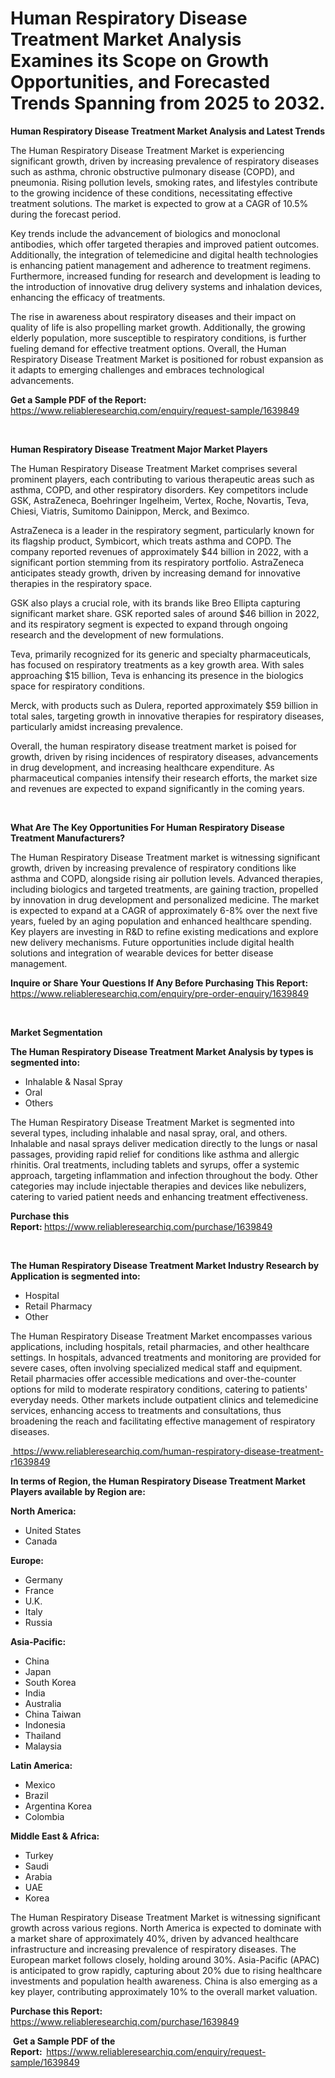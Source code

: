 <p><h1>Human Respiratory Disease Treatment Market Analysis Examines its Scope on Growth Opportunities, and Forecasted Trends Spanning from 2025 to 2032.</h1></p><p><strong>Human Respiratory Disease Treatment Market Analysis and Latest Trends</strong></p>
<p><p>The Human Respiratory Disease Treatment Market is experiencing significant growth, driven by increasing prevalence of respiratory diseases such as asthma, chronic obstructive pulmonary disease (COPD), and pneumonia. Rising pollution levels, smoking rates, and lifestyles contribute to the growing incidence of these conditions, necessitating effective treatment solutions. The market is expected to grow at a CAGR of 10.5% during the forecast period.</p><p>Key trends include the advancement of biologics and monoclonal antibodies, which offer targeted therapies and improved patient outcomes. Additionally, the integration of telemedicine and digital health technologies is enhancing patient management and adherence to treatment regimens. Furthermore, increased funding for research and development is leading to the introduction of innovative drug delivery systems and inhalation devices, enhancing the efficacy of treatments.</p><p>The rise in awareness about respiratory diseases and their impact on quality of life is also propelling market growth. Additionally, the growing elderly population, more susceptible to respiratory conditions, is further fueling demand for effective treatment options. Overall, the Human Respiratory Disease Treatment Market is positioned for robust expansion as it adapts to emerging challenges and embraces technological advancements.</p></p>
<p><strong>Get a Sample PDF of the Report:&nbsp;</strong> <a href="https://www.reliableresearchiq.com/enquiry/request-sample/1639849?utm_campaign=1141&utm_medium=2&utm_source=Github&utm_content=ia&utm_term=19042025&utm_id=human-respiratory-disease-treatment">https://www.reliableresearchiq.com/enquiry/request-sample/1639849</a></p>
<p>&nbsp;</p>
<p><strong>Human Respiratory Disease Treatment Major Market Players</strong></p>
<p><p>The Human Respiratory Disease Treatment Market comprises several prominent players, each contributing to various therapeutic areas such as asthma, COPD, and other respiratory disorders. Key competitors include GSK, AstraZeneca, Boehringer Ingelheim, Vertex, Roche, Novartis, Teva, Chiesi, Viatris, Sumitomo Dainippon, Merck, and Beximco.</p><p>AstraZeneca is a leader in the respiratory segment, particularly known for its flagship product, Symbicort, which treats asthma and COPD. The company reported revenues of approximately $44 billion in 2022, with a significant portion stemming from its respiratory portfolio. AstraZeneca anticipates steady growth, driven by increasing demand for innovative therapies in the respiratory space.</p><p>GSK also plays a crucial role, with its brands like Breo Ellipta capturing significant market share. GSK reported sales of around $46 billion in 2022, and its respiratory segment is expected to expand through ongoing research and the development of new formulations.</p><p>Teva, primarily recognized for its generic and specialty pharmaceuticals, has focused on respiratory treatments as a key growth area. With sales approaching $15 billion, Teva is enhancing its presence in the biologics space for respiratory conditions.</p><p>Merck, with products such as Dulera, reported approximately $59 billion in total sales, targeting growth in innovative therapies for respiratory diseases, particularly amidst increasing prevalence.</p><p>Overall, the human respiratory disease treatment market is poised for growth, driven by rising incidences of respiratory diseases, advancements in drug development, and increasing healthcare expenditure. As pharmaceutical companies intensify their research efforts, the market size and revenues are expected to expand significantly in the coming years.</p></p>
<p>&nbsp;</p>
<p><strong>What Are The Key Opportunities For Human Respiratory Disease Treatment Manufacturers?</strong></p>
<p><p>The Human Respiratory Disease Treatment market is witnessing significant growth, driven by increasing prevalence of respiratory conditions like asthma and COPD, alongside rising air pollution levels. Advanced therapies, including biologics and targeted treatments, are gaining traction, propelled by innovation in drug development and personalized medicine. The market is expected to expand at a CAGR of approximately 6-8% over the next five years, fueled by an aging population and enhanced healthcare spending. Key players are investing in R&D to refine existing medications and explore new delivery mechanisms. Future opportunities include digital health solutions and integration of wearable devices for better disease management.</p></p>
<p><strong>Inquire or Share Your Questions If Any Before Purchasing This Report:</strong> <a href="https://www.reliableresearchiq.com/enquiry/pre-order-enquiry/1639849?utm_campaign=1141&utm_medium=2&utm_source=Github&utm_content=ia&utm_term=19042025&utm_id=human-respiratory-disease-treatment">https://www.reliableresearchiq.com/enquiry/pre-order-enquiry/1639849</a></p>
<p>&nbsp;</p>
<p><strong>Market Segmentation</strong></p>
<p><strong>The Human Respiratory Disease Treatment Market Analysis by types is segmented into:</strong></p>
<p><ul><li>Inhalable & Nasal Spray</li><li>Oral</li><li>Others</li></ul></p>
<p><p>The Human Respiratory Disease Treatment Market is segmented into several types, including inhalable and nasal spray, oral, and others. Inhalable and nasal sprays deliver medication directly to the lungs or nasal passages, providing rapid relief for conditions like asthma and allergic rhinitis. Oral treatments, including tablets and syrups, offer a systemic approach, targeting inflammation and infection throughout the body. Other categories may include injectable therapies and devices like nebulizers, catering to varied patient needs and enhancing treatment effectiveness.</p></p>
<p><strong>Purchase this Report:&nbsp;</strong><a href="https://www.reliableresearchiq.com/purchase/1639849?utm_campaign=1141&utm_medium=2&utm_source=Github&utm_content=ia&utm_term=19042025&utm_id=human-respiratory-disease-treatment">https://www.reliableresearchiq.com/purchase/1639849</a></p>
<p>&nbsp;</p>
<p><strong>The Human Respiratory Disease Treatment Market Industry Research by Application is segmented into:</strong></p>
<p><ul><li>Hospital</li><li>Retail Pharmacy</li><li>Other</li></ul></p>
<p><p>The Human Respiratory Disease Treatment Market encompasses various applications, including hospitals, retail pharmacies, and other healthcare settings. In hospitals, advanced treatments and monitoring are provided for severe cases, often involving specialized medical staff and equipment. Retail pharmacies offer accessible medications and over-the-counter options for mild to moderate respiratory conditions, catering to patients' everyday needs. Other markets include outpatient clinics and telemedicine services, enhancing access to treatments and consultations, thus broadening the reach and facilitating effective management of respiratory diseases.</p></p>
<p><a href="https://www.reliableresearchiq.com/human-respiratory-disease-treatment-r1639849?utm_campaign=1141&utm_medium=2&utm_source=Github&utm_content=ia&utm_term=19042025&utm_id=human-respiratory-disease-treatment">&nbsp;https://www.reliableresearchiq.com/human-respiratory-disease-treatment-r1639849</a></p>
<p><strong>In terms of Region, the Human Respiratory Disease Treatment Market Players available by Region are:</strong></p>
<p>
    <p> <strong> North America: </strong>
        <ul>
            <li>United States</li>
            <li>Canada</li>
        </ul>
        </p> 
    <p> <strong> Europe: </strong>
        <ul>
            <li>Germany</li>
            <li>France</li>
            <li>U.K.</li>
            <li>Italy</li>
            <li>Russia</li>
        </ul>
        </p> 
    <p> <strong> Asia-Pacific: </strong>
        <ul>
            <li>China</li>
            <li>Japan</li>
            <li>South Korea</li>
            <li>India</li>
            <li>Australia</li>
            <li>China Taiwan</li>
            <li>Indonesia</li>
            <li>Thailand</li>
            <li>Malaysia</li>
        </ul>
        </p> 
    <p> <strong> Latin America: </strong>
        <ul>
            <li>Mexico</li>
            <li>Brazil</li>
            <li>Argentina Korea</li>
            <li>Colombia</li>
        </ul>
        </p> 
    <p> <strong> Middle East & Africa: </strong>
        <ul>
            <li>Turkey</li>
            <li>Saudi</li>
            <li>Arabia</li>
            <li>UAE</li>
            <li>Korea</li>
        </ul>
    </p>
    </p>
<p><p>The Human Respiratory Disease Treatment Market is witnessing significant growth across various regions. North America is expected to dominate with a market share of approximately 40%, driven by advanced healthcare infrastructure and increasing prevalence of respiratory diseases. The European market follows closely, holding around 30%. Asia-Pacific (APAC) is anticipated to grow rapidly, capturing about 20% due to rising healthcare investments and population health awareness. China is also emerging as a key player, contributing approximately 10% to the overall market valuation.</p></p>
<p><strong>Purchase this Report: </strong><a href="https://www.reliableresearchiq.com/purchase/1639849?utm_campaign=1141&utm_medium=2&utm_source=Github&utm_content=ia&utm_term=19042025&utm_id=human-respiratory-disease-treatment">https://www.reliableresearchiq.com/purchase/1639849</a></p>
<p>&nbsp;<strong>Get a Sample PDF of the Report:&nbsp;&nbsp;</strong><a href="https://www.reliableresearchiq.com/enquiry/request-sample/1639849?utm_campaign=1141&utm_medium=2&utm_source=Github&utm_content=ia&utm_term=19042025&utm_id=human-respiratory-disease-treatment">https://www.reliableresearchiq.com/enquiry/request-sample/1639849</a></p>
<p><strong></strong></p>
<p><p></p><p></p><p></p></p>